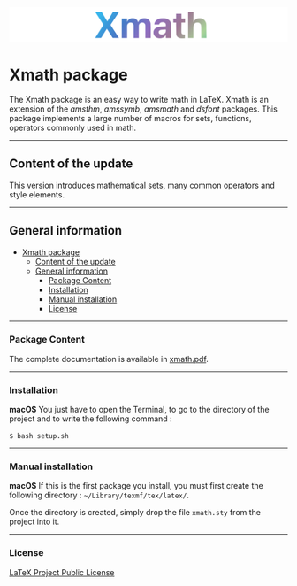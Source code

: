 <img src="resources/logo.png">


# Xmath package
The Xmath package is an easy way to write math in LaTeX. Xmath is an extension of the *amsthm*, *amssymb*, *amsmath* and *dsfont* packages. This package implements a large number of macros for sets, functions, operators commonly used in math.

-----------------------------------------------------------
## Content of the update
This version introduces mathematical sets, many common operators and style elements.

-----------------------------------------------------------
## General information
- [Xmath package](#xmath-package)
  - [Content of the update](#content-of-the-update)
  - [General information](#general-information)
    - [Package Content](#package-content)
    - [Installation](#installation)
    - [Manual installation](#manual-installation)
    - [License](#license)

-----------------------------------------------------------
### Package Content
The complete documentation is available in [xmath.pdf](resources/xmath.pdf).

-----------------------------------------------------------
### Installation
**macOS**  You just have to open the Terminal, to go to the
directory of the project and to write the following command :
```
$ bash setup.sh
```
-----------------------------------------------------------
### Manual installation
**macOS** If this is the first package you install, you must
first create the following directory : `~/Library/texmf/tex/latex/`.

Once the directory is created, simply drop the file `xmath.sty`
from the project into it.

-----------------------------------------------------------
### License
[LaTeX Project Public License](LICENSE)